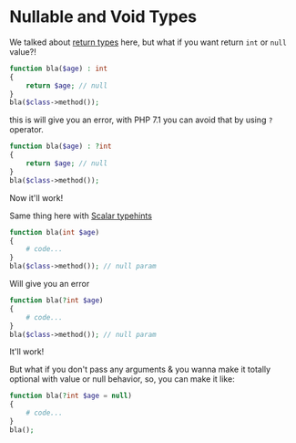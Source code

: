 # Nullable and Void Types

We talked about [return types](./2-return-type-declarations.md) here, but what if you want return <code>int</code> or <code>null</code> value?!
```php
function bla($age) : int
{
    return $age; // null
}
bla($class->method());
```
this is will give you an error, with PHP 7.1 you can avoid that by using <code>?</code> operator.
```php
function bla($age) : ?int
{
    return $age; // null
}
bla($class->method());
```
Now it'll work!

Same thing here with [Scalar typehints](./1-scalar-typehints.md)
```php
function bla(int $age)
{
    # code...
}
bla($class->method()); // null param
```
Will give you an error
```php
function bla(?int $age)
{
    # code...
}
bla($class->method()); // null param
```
It'll work!

But what if you don't pass any arguments & you wanna make it totally optional with value or null behavior, so, you can make it like:
```php
function bla(?int $age = null)
{
    # code...
}
bla();
```
